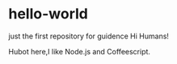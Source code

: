 # hello-world
just the first repository for  guidence
Hi Humans!

Hubot here,I like Node.js and Coffeescript.
